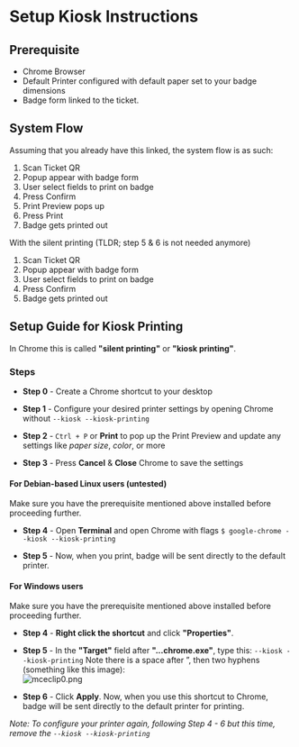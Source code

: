 # Setup Kiosk Instructions

## Prerequisite

*   Chrome Browser
*   Default Printer configured with default paper set to your badge dimensions
*   Badge form linked to the ticket.

## System Flow

Assuming that you already have this linked, the system flow is as such:

1.   Scan Ticket QR
2.   Popup appear with badge form
3.   User select fields to print on badge
4.   Press Confirm
5.   Print Preview pops up
6.   Press Print
7.   Badge gets printed out

With the silent printing (TLDR; step 5 & 6 is not needed anymore)

1.   Scan Ticket QR
2.   Popup appear with badge form
3.   User select fields to print on badge
4.   Press Confirm
5.   Badge gets printed out

## Setup Guide for Kiosk Printing

In Chrome this is called **"silent printing"** or **"kiosk printing"**.

### Steps

*   **Step 0** - Create a Chrome shortcut to your desktop

*   **Step 1** - Configure your desired printer settings by opening Chrome without `--kiosk --kiosk-printing`

*   **Step 2** - `Ctrl + P` or **Print** to pop up the Print Preview and update any settings like *paper size*, *color*, or more

*   **Step 3** - Press **Cancel** & **Close** Chrome to save the settings

#### For Debian-based Linux users (untested)

Make sure you have the prerequisite mentioned above installed before proceeding further.

*   **Step 4** - Open **Terminal** and open Chrome with flags
  `$ google-chrome --kiosk --kiosk-printing`

*   **Step 5** - Now, when you print, badge will be sent directly to the default printer.

#### For Windows users

Make sure you have the prerequisite mentioned above installed before proceeding further.

*   **Step 4** - **Right click the shortcut** and click **"Properties"**.

*   **Step 5** - In the **"Target"** field after **"...chrome.exe"**, type this: `--kiosk --kiosk-printing`
  Note there is a space after ”, then two hyphens (something like this image):\
  ![mceclip0.png](https://brightpearl.file.force.com/sfc/dist/version/download/?oid=00DD0000000qL9o\&ids=0684G00000Q8SJE\&d=%2Fa%2F4G000000JhHw%2Fm8v6lk9yEQZ67EXsGvCSd0oPFs.gEC.92PNpHIunzlQ\&asPdf=false)

*   **Step 6** - Click **Apply**. Now, when you use this shortcut to Chrome, badge will be sent directly to the default printer for printing.

*Note: To configure your printer again, following Step 4 - 6 but this time, remove the `--kiosk --kiosk-printing`*
